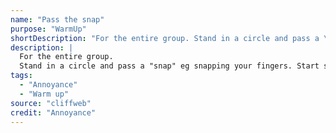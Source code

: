 ```yaml
---
name: "Pass the snap"
purpose: "WarmUp"
shortDescription: "For the entire group. Stand in a circle and pass a \"snap\" eg snapping your fingers. Start simple by just passing it round the circle, then across the circle, but then you can get creative and people can start juggling it and doing tricks and passing it across the circle."
description: |
  For the entire group.
  Stand in a circle and pass a "snap" eg snapping your fingers. Start simple by just passing it round the circle, then across the circle, but then you can get creative and people can start juggling it and doing tricks and passing it across the circle.
tags:
  - "Annoyance"
  - "Warm up"
source: "cliffweb"
credit: "Annoyance"
---
```


